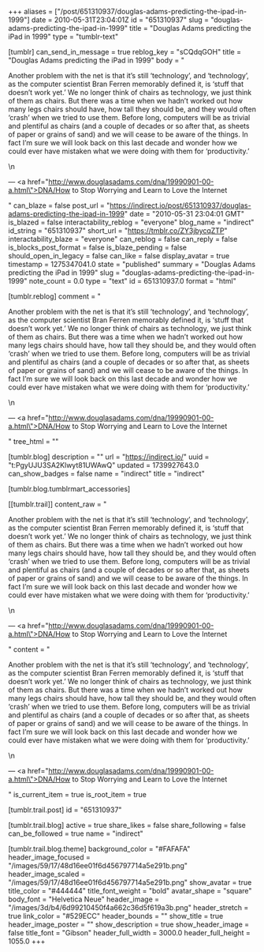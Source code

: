 +++
aliases = ["/post/651310937/douglas-adams-predicting-the-ipad-in-1999"]
date = 2010-05-31T23:04:01Z
id = "651310937"
slug = "douglas-adams-predicting-the-ipad-in-1999"
title = "Douglas Adams predicting the iPad in 1999"
type = "tumblr-text"

[tumblr]
can_send_in_message = true
reblog_key = "sCQdqGOH"
title = "Douglas Adams predicting the iPad in 1999"
body = "<p>Another problem with the net is that it’s still ‘technology’, and ‘technology’, as the computer scientist Bran Ferren memorably defined it, is ‘stuff that doesn’t work yet.’ We no longer think of chairs as technology, we just think of them as chairs. But there was a time when we hadn’t worked out how many legs chairs should have, how tall they should be, and they would often ‘crash’ when we tried to use them. Before long, computers will be as trivial and plentiful as chairs (and a couple of decades or so after that, as sheets of paper or grains of sand) and we will cease to be aware of the things. In fact I’m sure we will look back on this last decade and wonder how we could ever have mistaken what we were doing with them for ‘productivity.’</p>\n<p>— <a href=\"http://www.douglasadams.com/dna/19990901-00-a.html\">DNA/How to Stop Worrying and Learn to Love the Internet</a></p>"
can_blaze = false
post_url = "https://indirect.io/post/651310937/douglas-adams-predicting-the-ipad-in-1999"
date = "2010-05-31 23:04:01 GMT"
is_blazed = false
interactability_reblog = "everyone"
blog_name = "indirect"
id_string = "651310937"
short_url = "https://tmblr.co/ZY3jbycqZTP"
interactability_blaze = "everyone"
can_reblog = false
can_reply = false
is_blocks_post_format = false
is_blaze_pending = false
should_open_in_legacy = false
can_like = false
display_avatar = true
timestamp = 1275347041.0
state = "published"
summary = "Douglas Adams predicting the iPad in 1999"
slug = "douglas-adams-predicting-the-ipad-in-1999"
note_count = 0.0
type = "text"
id = 651310937.0
format = "html"

[tumblr.reblog]
comment = "<p>Another problem with the net is that it’s still ‘technology’, and ‘technology’, as the computer scientist Bran Ferren memorably defined it, is ‘stuff that doesn’t work yet.’ We no longer think of chairs as technology, we just think of them as chairs. But there was a time when we hadn’t worked out how many legs chairs should have, how tall they should be, and they would often ‘crash’ when we tried to use them. Before long, computers will be as trivial and plentiful as chairs (and a couple of decades or so after that, as sheets of paper or grains of sand) and we will cease to be aware of the things. In fact I’m sure we will look back on this last decade and wonder how we could ever have mistaken what we were doing with them for ‘productivity.’</p>\n<p>— <a href=\"http://www.douglasadams.com/dna/19990901-00-a.html\">DNA/How to Stop Worrying and Learn to Love the Internet</a></p>"
tree_html = ""

[tumblr.blog]
description = ""
url = "https://indirect.io/"
uuid = "t:PgyUJU3SA2Klwyt81UWAwQ"
updated = 1739927643.0
can_show_badges = false
name = "indirect"
title = "indirect"

[tumblr.blog.tumblrmart_accessories]

[[tumblr.trail]]
content_raw = "<p>Another problem with the net is that it’s still ‘technology’, and ‘technology’, as the computer scientist Bran Ferren memorably defined it, is ‘stuff that doesn’t work yet.’ We no longer think of chairs as technology, we just think of them as chairs. But there was a time when we hadn’t worked out how many legs chairs should have, how tall they should be, and they would often ‘crash’ when we tried to use them. Before long, computers will be as trivial and plentiful as chairs (and a couple of decades or so after that, as sheets of paper or grains of sand) and we will cease to be aware of the things. In fact I’m sure we will look back on this last decade and wonder how we could ever have mistaken what we were doing with them for ‘productivity.’</p>\n<p>— <a href=\"http://www.douglasadams.com/dna/19990901-00-a.html\">DNA/How to Stop Worrying and Learn to Love the Internet</a></p>"
content = "<p>Another problem with the net is that it&rsquo;s still &lsquo;technology&rsquo;, and &lsquo;technology&rsquo;, as the computer scientist Bran Ferren memorably defined it, is &lsquo;stuff that doesn&rsquo;t work yet.&rsquo; We no longer think of chairs as technology, we just think of them as chairs. But there was a time when we hadn&rsquo;t worked out how many legs chairs should have, how tall they should be, and they would often &lsquo;crash&rsquo; when we tried to use them. Before long, computers will be as trivial and plentiful as chairs (and a couple of decades or so after that, as sheets of paper or grains of sand) and we will cease to be aware of the things. In fact I&rsquo;m sure we will look back on this last decade and wonder how we could ever have mistaken what we were doing with them for &lsquo;productivity.&rsquo;</p>\n<p>&mdash;&nbsp;<a href=\"http://www.douglasadams.com/dna/19990901-00-a.html\">DNA/How to Stop Worrying and Learn to Love the Internet</a></p>"
is_current_item = true
is_root_item = true

[tumblr.trail.post]
id = "651310937"

[tumblr.trail.blog]
active = true
share_likes = false
share_following = false
can_be_followed = true
name = "indirect"

[tumblr.trail.blog.theme]
background_color = "#FAFAFA"
header_image_focused = "/images/59/17/48d16ee01f6d456797714a5e291b.png"
header_image_scaled = "/images/59/17/48d16ee01f6d456797714a5e291b.png"
show_avatar = true
title_color = "#444444"
title_font_weight = "bold"
avatar_shape = "square"
body_font = "Helvetica Neue"
header_image = "/images/3d/b4/6d99210450f4a662c36d5f619a3b.png"
header_stretch = true
link_color = "#529ECC"
header_bounds = ""
show_title = true
header_image_poster = ""
show_description = true
show_header_image = false
title_font = "Gibson"
header_full_width = 3000.0
header_full_height = 1055.0
+++
